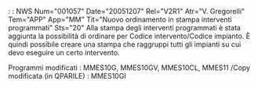 :  : NWS Num="001057" Date="20051207" Rel="V2R1" Atr="V. Gregorelli" Tem="APP" App="MM" Tit="Nuovo ordinamento in stampa interventi programmati" Sts="20"
Alla stampa degli interventi programmati è stata aggiunta la possibilità di ordinare per Codice intervento/Codice impianto. È quindi possibile creare una stampa che raggruppi tutti gli impianti su cui devo eseguire un certo intervento.

Programmi modificati : 
MMES10G, MMES10GV, MMES10CL, MMES11
/Copy modificata (in QPARILE) :  MMES10GI
